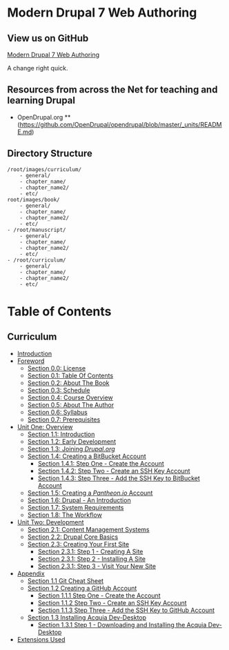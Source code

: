 # Modern Drupal 7 Web Authoring

## View us on GitHub

[Modern Drupal 7 Web Authoring](https://github.com/ACCDrupal-2016Fall/resources "Modern Drupal 7 Web Authoring")

A change right quick.

## Resources from across the Net for teaching and learning Drupal

* OpenDrupal.org
** (https://github.com/OpenDrupal/opendrupal/blob/master/_units/README.md)

## Directory Structure

```
/root/images/curriculum/
    - general/
    - chapter_name/
    - chapter_name2/
    - etc/
root/images/book/
    - general/
    - chapter_name/
    - chapter_name2/
    - etc/
- /root/manuscript/
    - general/
    - chapter_name/
    - chapter_name2/
    - etc/
- /root/curriculum/
    - general/
    - chapter_name/
    - chapter_name2/
    - etc/
```

# Table of Contents

## Curriculum

* [Introduction](README.md)
* [Foreword](manuscript/foreword.md)
    * [Section 0.0: License](manuscript/foreword-license.md)
    * [Section 0.1: Table Of Contents](table-of-contents.md)
    * [Section 0.2: About The Book](manuscript/about-the-book.md)
    * [Section 0.3: Schedule](manuscript/schedule.md)
    * [Section 0.4: Course Overview](manuscript/course-overview.md)
    * [Section 0.5: About The Author](manuscript/about-the-authors.md)
    * [Section 0.6: Syllabus](manuscript/syllabus.md)
    * [Section 0.7: Prerequisites](manuscript/prerequisites.md)
* [Unit One: Overview](manuscript/overview.md "Unit One - Overview & Development")
    * [Section 1.1: Introduction](manuscript/introduction.md)   
    * [Section 1.2: Early Development](manuscript/early-development.md)
    * [Section 1.3: Joining *Drupal.org*](manuscript/joining-drupal-org.md)
    * [Section 1.4: Creating a BitBucket Account](manuscript/creating-bitbucket-account.md)
        * [Section 1.4.1: Step One - Create the Account](manuscript/overview-&-development/creating-bitbucket-account/creating-bitbucket-account_step-1.md "Step One - Create the Account")
        * [Section 1.4.2: Step Two - Create an SSH Key Account](manuscript/overview-&-development/creating-bitbucket-account/creating-bitbucket-account_step-2.md "Step Two - Create an SSH Key Account")
        * [Section 1.4.3: Step Three - Add the SSH Key to BitBucket Account](manuscript/overview-&-development/creating-bitbucket-account/creating-bitbucket-account_step-3.md "Step Three - Add the SSH Key to BitBucket Account")
    * [Section 1.5: Creating a _Pantheon.io_ Account](manuscript/creating-pantheonio-account.md)
    * [Section 1.6: Drupal - An Introduction](manuscript/drupal-an-introduction.md "Drupal - An Introduction")
    * [Section 1.7: System Requirements](manuscript/system-requirements.md)
    * [Section 1.8: The Workflow](manuscript/the-workflow.md)
* [Unit Two: Development](manuscript/development.md "Unit Two: Development")
    * [Section 2.1: Content Management Systems](manuscript/content-management-systems.md "Content Management Systems")
    * [Section 2.2: Drupal Core Basics](manuscript/drupal-core-basics.md "Drupal Core Basics")
    * [Section 2.3: Creating Your First Site](manuscript/creating-a-site.md "Creating Your First Site")
        * [Section 2.3.1: Step 1 - Creating A Site](manuscript/creating-a-site/creating-a-site_1.md "Step 1 - Creating A Site")
        * [Section 2.3.1: Step 2 - Installing A Site](manuscript/creating-a-site/creating-a-site_1.md "Step 2 - Installing A Site")
        * [Section 2.3.1: Step 3 - Visit Your New Site](manuscript/creating-a-site/creating-a-site_1.md "Step 3 - Visit Your New Site")
* [Appendix](appendix/appendix.md)
    * [Section 1.1 Git Cheat Sheet](appendix/git-cheat-sheet.md)
    * [Section 1.2 Creating a GitHub Account](manuscript/creating-github-account.md)
        * [Section 1.1.1 Step One - Create the Account](manuscript/overview-&-development/creating-github-account/creating-github-account_step-1.md "Step One - Create the Account")
        * [Section 1.1.2 Step Two - Create an SSH Key Account](manuscript/overview-&-development/creating-github-account/creating-github-account_step-2.md "Step Two - Create an SSH Key Account")
        * [Section 1.1.3 Step Three - Add the SSH Key to GitHub Account](manuscript/overview-&-development/creating-github-account/creating-github-account_step-3.md "Step Three - Add the SSH Key to GitHub Account")
    * [Section 1.3 Installing Acquia Dev-Desktop](appendix/installing-acquia-dev-desktop.md)
        * [Section 1.3.1 Step 1 - Downloading and Installing the Acquia Dev-Desktop](appendix/installing-acquia-dev-desktop/installing-acquia-dev-desktop_step-1.md)
* [Extensions Used](extensions-used.md)

